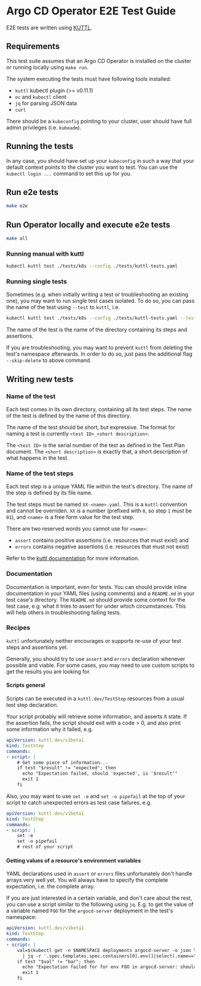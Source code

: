 # Argo CD Operator E2E Test Guide

E2E tests are written using [KUTTL](https://kuttl.dev/docs/#install-kuttl-cli).

## Requirements

This test suite assumes that an Argo CD Operator is installed on the cluster or running locally using `make run`.

The system executing the tests must have following tools installed:

* `kuttl` kubectl plugin (>= v0.11.1)
* `oc` and `kubectl` client
* `jq` for parsing JSON data
* `curl`

There should be a `kubeconfig` pointing to your cluster, user should have full admin privileges (i.e. `kubeadm`).

## Running the tests

In any case, you should have set up your `kubeconfig` in such a way that your
default context points to the cluster you want to test. You can use the
`kubectl login ...` command to set this up for you.

## Run e2e tests

```sh
make e2e
```

## Run Operator locally and execute e2e tests

```sh
make all
```

### Running manual with kuttl

```sh
kubectl kuttl test ./tests/k8s --config ./tests/kuttl-tests.yaml
```

### Running single tests

Sometimes (e.g. when initially writing a test or troubleshooting an existing
one), you may want to run single test cases isolated. To do so, you can pass
the name of the test using `--test` to `kuttl`, i.e.

```sh
kubectl kuttl test ./tests/k8s --config ./tests/kuttl-tests.yaml --test 1-003_validate_redis_ha
```

The name of the test is the name of the directory containing its steps and
assertions.

If you are troubleshooting, you may want to prevent `kuttl` from deleting the
test's namespace afterwards. In order to do so, just pass the additional flag
`--skip-delete` to above command.

## Writing new tests

### Name of the test

Each test comes in its own directory, containing all its test steps. The name
of the test is defined by the name of this directory.

The name of the test should be short, but expressive. The format for naming a
test is currently `<test ID>_<short description>`.

The `<test ID>` is the serial number of the test as defined in the Test Plan
document. The `<short description>` is exactly that, a short description of
what happens in the test.

### Name of the test steps

Each test step is a unique YAML file within the test's directory. The name of
the step is defined by its file name.

The test steps must be named `XX-<name>.yaml`. This is a `kuttl` convention
and cannot be overriden. `XX` is a number (prefixed with `0`, so step `1` must
be `01`), and `<name>` is a free form value for the test step.

There are two reserved words you cannot use for `<name>`:

* `assert` contains positive assertions (i.e. resources that must exist) and
* `errors` contains negative assertions (i.e. resources that must not exist)

Refer to the
[kuttl documentation](https://kuttl.dev/docs)
for more information.

### Documentation

Documentation is important, even for tests. You can should provide inline
documentation in your YAML files (using comments) and a `README.md` in your
test case's directory. The `README.md` should provide some context for the
test case, e.g. what it tries to assert for under which circumstances. This
will help others in troubleshooting failing tests.

### Recipes

`kuttl` unfortunately neither encourages or supports re-use of your test steps
and assertions yet.

Generally, you should try to use `assert` and `errors` declaration whenever
possible and viable. For some cases, you may need to use custom scripts to
get the results you are looking for.

#### Scripts general

Scripts can be executed in a `kuttl.dev/TestStep` resources from a usual test
step declaration.

Your script probably will retrieve some information, and asserts it state. If
the assertion fails, the script should exit with a code > 0, and also print
some information why it failed, e.g.

```yaml
apiVersion: kuttl.dev/v1beta1
kind: TestStep
commands:
- script: |
    # Get some piece of information...
    if test "$result" != "expected"; then
      echo "Expectation failed, should 'expected', is '$result'"
      exit 1
    fi
```

Also, you may want to use `set -e` and `set -o pipefail` at the top of your
script to catch unexpected errors as test case failures, e.g.

```yaml
apiVersion: kuttl.dev/v1beta1
kind: TestStep
commands:
- script: |
    set -e
    set -o pipefail
    # rest of your script
```

#### Getting values of a resource's environment variables

YAML declarations used in `assert` or `errors` files unfortunately don't handle
arrays very well yet. You will always have to specify the complete expectation,
i.e. the complete array.

If you are just interested in a certain variable, and don't care about the rest,
you can use a script similar to the following using `jq`. E.g. to get the value
of a variable named `FOO` for the `argocd-server` deployment in the test's
namespace:

```yaml
apiVersion: kuttl.dev/v1beta1
kind: TestStep
commands:
- script: |
    val=$(kubectl get -n $NAMESPACE deployments argocd-server -o json \
      | jq -r '.spec.templates.spec.containers[0].env[]|select(.name=="FOO").value')
    if test "$val" != "bar"; then
      echo "Expectation failed for for env FOO in argocd-server: should 'bar', is '$val'"
      exit 1
    fi
```
